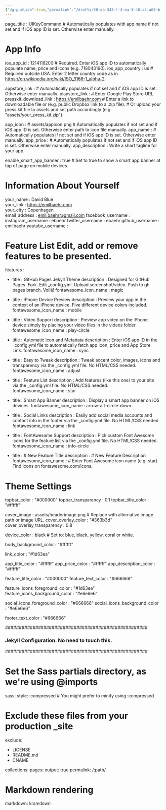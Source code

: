 ```yaml
---
{"dg-publish":true,"permalink":"/drafts/50-ea-348-f-4-ea-3-40-a4-a69-b-56-ff-535-a0-c0-b/","dgHomeLink":true,"dgPassFrontmatter":false}
---
```


page_title                                : UIKeyCommand                                           # Automatically populates with app name if not set and if iOS app ID is set. Otherwise enter manually.

# App Info
ios_app_id                                : 1214116200                                # Required. Enter iOS app ID to automatically populate name, price and icons (e.g. 718043190).
ios_app_country                           : us                                        # Required outside USA. Enter 2 letter country code as in https://en.wikipedia.org/wiki/ISO_3166-1_alpha-2

appstore_link                             :                                           # Automatically populates if not set and if iOS app ID is set. Otherwise enter manually.
playstore_link                            :                                           # Enter Google Play Store URL.
presskit_download_link                    : https://emilbaehr.com                                          # Enter a link to downloadable file or (e.g. public Dropbox link to a .zip file). 
                                                                                      # Or upload your press kit file to assets and set path accordingly (e.g. "assets/your_press_kit.zip").

app_icon                                  : # assets/appicon.png                      # Automatically populates if not set and if iOS app ID is set.  Otherwise enter path to icon file manually.
app_name                                  :                                           # Automatically populates if not set and if iOS app ID is set.  Otherwise enter manually.
app_price                                 :                                           # Automatically populates if not set and if iOS app ID is set.  Otherwise enter manually.
app_description                           : Write a short tagline for your app.

enable_smart_app_banner                   : true                                      # Set to true to show a smart app banner at top of page on mobile devices.



# Information About Yourself
your_name                                 : David Blue                                
your_link                                 : https://emilbaehr.com                     
your_city                                 : Copenhagen                                
email_address                             : emil.baehr@gmail.com
facebook_username                         :                                           
instagram_username                        : ebaehr
twitter_username                          : ebaehr
github_username                           : emilbaehr
youtube_username                          :



# Feature List                            Edit, add or remove features to be presented.
features                                  :

  - title                                 : GitHub Pages Jekyll Theme
    description                           : Designed for GitHub Pages. Fork. Edit _config.yml. Upload screenshot/video. Push to gh-pages branch. Voilá!
    fontawesome_icon_name                 : magic
    
  - title                                 : iPhone Device Preview
    description                           : Preview your app in the context of an iPhone device. Five different device colors included.
    fontawesome_icon_name                 : mobile

  - title                                 : Video Support
    description                           : Preview app video on the iPhone device simply by placing your video files in the videos folder.
    fontawesome_icon_name                 : play-circle

  - title                                 : Automatic Icon and Metadata
    description                           : Enter iOS app ID in the _config.yml file to automatically fetch app icon, price and App Store Link.
    fontawesome_icon_name                 : sync

  - title                                 : Easy to Tweak
    description                           : Tweak accent color, images, icons and transparency via the _config.yml file. No HTML/CSS needed.
    fontawesome_icon_name                 : adjust
  
  - title                                 : Feature List
    description                           : Add features (like this one) to your site via the _config.yml file. No HTML/CSS needed.
    fontawesome_icon_name                 : star

  - title                                 : Smart App Banner
    description                           : Display a smart app banner on iOS devices.
    fontawesome_icon_name                 : arrow-alt-circle-down

  - title                                 : Social Links
    description                           : Easily add social media accounts and contact info in the footer via the _config.yml file. No HTML/CSS needed.
    fontawesome_icon_name                 : link

  - title                                 : FontAwesome Support
    description                           : Pick custom Font Awesome icons for the feature list via the _config.yml file. No HTML/CSS needed.
    fontawesome_icon_name                 : info-circle

  - title                                 : # New Feature Title
    description                           : # New Feature Description
    fontawesome_icon_name                 : # Enter Font Awesome icon name (e.g. star). Find icons on fontawesome.com/icons.



# Theme Settings
topbar_color                              : "#000000"
topbar_transparency                       : 0.1
topbar_title_color                        : "#ffffff"

cover_image                               : assets/headerimage.png                    # Replace with alternative image path or image URL.
cover_overlay_color                       : "#363b3d"
cover_overlay_transparency                : 0.8

device_color                              : black                                     # Set to: blue, black, yellow, coral or white.

body_background_color                     : "#ffffff"

link_color                                : "#1d63ea"

app_title_color                           : "#ffffff"
app_price_color                           : "#ffffff"
app_description_color                     : "#ffffff"

feature_title_color                       : "#000000"
feature_text_color                        : "#666666"

feature_icons_foreground_color            : "#1d63ea"
feature_icons_background_color            : "#e6e6e6"

social_icons_foreground_color             : "#666666"
social_icons_background_color             : "#e6e6e6"

footer_text_color                         : "#666666"













####################################################
### Jekyll Configuration. No need to touch this. ###
####################################################

# Set the Sass partials directory, as we're using @imports
sass:
  style: :compressed # You might prefer to minify using :compressed

# Exclude these files from your production _site
exclude:
  - LICENSE
  - README.md
  - CNAME

collections:
  pages:
    output: true
    permalink: /:path/

# Markdown rendering
markdown: kramdown
